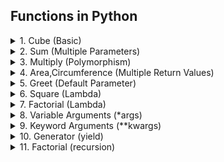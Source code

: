 ## Functions in Python

<details>
<summary>
1. Cube (Basic)
</summary>
Problem: Write a function to calculate and return the cube of a number.
</details>

<details>
<summary>
2. Sum (Multiple Parameters)
</summary>
Problem: Create a function that takes two numbers as parameters and returns their sum.
</details>

<details>
<summary>
3. Multiply (Polymorphism)
</summary>
Problem: Write a function multipy that multiplies two numbers, but can be also accept and multiply strings.
</details>

<details>
<summary>
4. Area,Circumference (Multiple Return Values)
</summary>
Problem: Write a function that returns both the area and circumference of a circle given its radius.(area = pi*radius**2,circumference = 2*pi*radius)
</details>

<details>
<summary>
5. Greet (Default Parameter)
</summary>
Problem: Write a function that greets a user. if no name is provided. it should greet with a default name.
</details>



<details>
<summary>
6. Square (Lambda)
</summary>
Problem: Create a lambda function to compute the square of a number.
</details>

<details>
<summary>
7. Factorial (Lambda)
</summary>
Problem: Create a lambda function to compute the factorial of a number.
</details>

<details>
<summary>
8. Variable Arguments (*args)
</summary>
Problem: Write a function that takes variable number of arguments and returns their sum.
</details>

<details>
<summary>
9. Keyword Arguments (**kwargs)
</summary>
Problem: Create a function that accepts any number of keyword arguments and prints them in the format key : value.
</details>

<details>
<summary>
10. Generator (yield)
</summary>
Problem: Write a generator function that yields even bumbers up to a specified limit.
</details>

<details>
<summary>
11. Factorial  (recursion)
</summary>
Problem: Create a recursive function to calculate the factorial of a number.
</details>